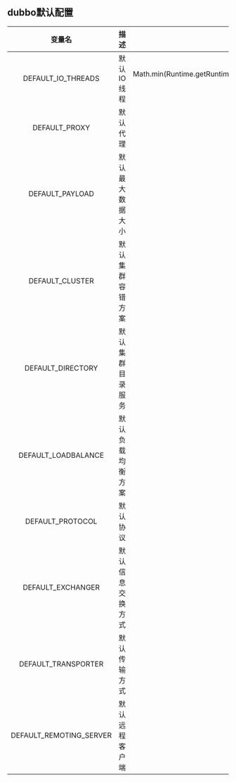 ## dubbo默认配置
|  变量名 |    描述  | 默认值   |
|:-------:|:------|--------:|
|DEFAULT_IO_THREADS|默认IO线程|Math.min(Runtime.getRuntime().availableProcessors() + 1, 32)|
|DEFAULT_PROXY|默认代理|javasist|
|DEFAULT_PAYLOAD|默认最大数据大小|8 * 1024 * 1024/8M|
|DEFAULT_CLUSTER|默认集群容错方案|failover|
|DEFAULT_DIRECTORY|默认集群目录服务|dubbo|
|DEFAULT_LOADBALANCE|默认负载均衡方案|random（随机）|
|DEFAULT_PROTOCOL|默认协议|dubbo|
|DEFAULT_EXCHANGER|默认信息交换方式|header|
|DEFAULT_TRANSPORTER|默认传输方式|netty(netty3)|
|DEFAULT_REMOTING_SERVER|默认远程客户端|netty(netty3)|